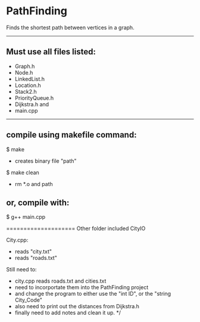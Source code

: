 # PathFinding
Finds the shortest path between vertices in a graph.

**************************
Must use all files listed:
--------------------------
 * Graph.h
 * Node.h
 * LinkedList.h
 * Location.h
 * Stack2.h
 * PriorityQueue.h
 * Dijkstra.h and
 * main.cpp
*****************************
compile using makefile command:
------------------------------
$ make
 - creates binary file "path"

$ make clean
 - rm *.o and path

or, compile with:
-----------------
$ g++ main.cpp

====================
Other folder included
CityIO

City.cpp:
- reads "city.txt"
- reads "roads.txt"

Still need to:
 * city.cpp reads roads.txt and cities.txt
 * need to incorportate them into the PathFinding project
 * and change the program to either use the "int ID", or the "string City_Code"
 * also need to print out the distances from Dijkstra.h
 * finally need to add notes and clean it up.
 */
